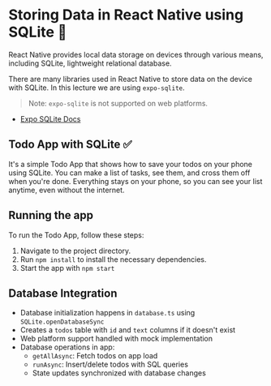 # Storing Data in React Native using SQLite 📲

React Native provides local data storage on devices through various means, including SQLite, lightweight relational database.

There are many libraries used in React Native to store data on the device with SQLite. In this lecture we are using `expo-sqlite`.

> Note: `expo-sqlite` is not supported on web platforms.

- [Expo SQLite Docs](https://docs.expo.dev/versions/latest/sdk/sqlite/)

## Todo App with SQLite ✅

It's a simple Todo App that shows how to save your todos on your phone using SQLite. You can make a list of tasks, see them, and cross them off when you're done. Everything stays on your phone, so you can see your list anytime, even without the internet.

## Running the app

To run the Todo App, follow these steps:

1. Navigate to the project directory.
1. Run `npm install` to install the necessary dependencies.
1. Start the app with `npm start`

## Database Integration

- Database initialization happens in `database.ts` using `SQLite.openDatabaseSync`
- Creates a `todos` table with `id` and `text` columns if it doesn't exist
- Web platform support handled with mock implementation
- Database operations in app:
  - `getAllAsync`: Fetch todos on app load
  - `runAsync`: Insert/delete todos with SQL queries
  - State updates synchronized with database changes

